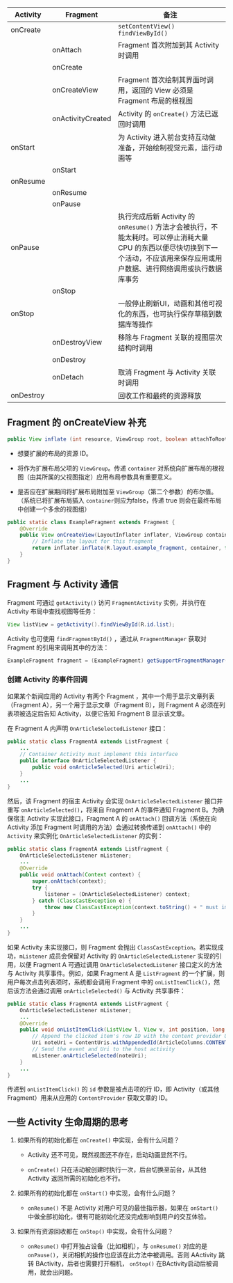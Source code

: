 | Activity  | Fragment          | 备注                                                         |
| --------- | ----------------- | ------------------------------------------------------------ |
| onCreate  |                   | `setContentView()` `findViewById()`                          |
|           | onAttach          | Fragment 首次附加到其 Activity 时调用                        |
|           | onCreate          |                                                              |
|           | onCreateView      | Fragment 首次绘制其界面时调用，返回的 View 必须是 Fragment 布局的根视图 |
|           | onActivityCreated | Activity 的 `onCreate()` 方法已返回时调用                    |
| onStart   |                   | 为 Activity 进入前台支持互动做准备，开始绘制视觉元素，运行动画等 |
|           | onStart           |                                                              |
| onResume  |                   |                                                              |
|           | onResume          |                                                              |
|           | onPause           |                                                              |
| onPause   |                   | 执行完成后新 Activity 的 `onResume()` 方法才会被执行，不能太耗时。可以停止消耗大量 CPU 的东西以便尽快切换到下一个活动，不应该用来保存应用或用户数据、进行网络调用或执行数据库事务 |
|           | onStop            |                                                              |
| onStop    |                   | 一般停止刷新UI，动画和其他可视化的东西，也可执行保存草稿到数据库等操作 |
|           | onDestroyView     | 移除与 Fragment 关联的视图层次结构时调用                     |
|           | onDestroy         |                                                              |
|           | onDetach          | 取消 Fragment 与 Activity 关联时调用                         |
| onDestroy |                   | 回收工作和最终的资源释放                                     |

## Fragment 的 onCreateView 补充

```java
public View inflate (int resource, ViewGroup root, boolean attachToRoot)
```

- 想要扩展的布局的资源 ID。

- 将作为扩展布局父项的 `ViewGroup`。传递 `container` 对系统向扩展布局的根视图（由其所属的父视图指定）应用布局参数具有重要意义。

- 是否应在扩展期间将扩展布局附加至 `ViewGroup`（第二个参数）的布尔值。（系统已将扩展布局插入 `container`则应为false，传递 true 则会在最终布局中创建一个多余的视图组）

```java
public static class ExampleFragment extends Fragment {
    @Override
    public View onCreateView(LayoutInflater inflater, ViewGroup container, Bundle savedInstanceState) {
        // Inflate the layout for this fragment
        return inflater.inflate(R.layout.example_fragment, container, false);
    }
}
```

## Fragment 与 Activity 通信

Fragment 可通过 `getActivity()` 访问 `FragmentActivity` 实例，并执行在 Activity 布局中查找视图等任务：

```java
View listView = getActivity().findViewById(R.id.list);
```

Activity 也可使用 `findFragmentById()` ，通过从 `FragmentManager` 获取对 Fragment 的引用来调用其中的方法：

```java
ExampleFragment fragment = (ExampleFragment) getSupportFragmentManager().findFragmentById(R.id.example_fragment);
```

### 创建 Activity 的事件回调

如果某个新闻应用的 Activity 有两个 Fragment ，其中一个用于显示文章列表（Fragment A），另一个用于显示文章（Fragment B），则 Fragment A 必须在列表项被选定后告知 Activity，以便它告知 Fragment B 显示该文章。

在 Fragment A 内声明 `OnArticleSelectedListener` 接口：

```java
public static class FragmentA extends ListFragment {
    ...
    // Container Activity must implement this interface
    public interface OnArticleSelectedListener {
        public void onArticleSelected(Uri articleUri);
    }
    ...
}
```

然后，该 Fragment 的宿主 Activity 会实现 `OnArticleSelectedListener` 接口并重写 `onArticleSelected()`，将来自 Fragment A 的事件通知 Fragment B。为确保宿主 Activity 实现此接口，Fragment A 的 `onAttach()` 回调方法（系统在向 Activity 添加 Fragment 时调用的方法）会通过转换传递到 `onAttach()` 中的 `Activity` 来实例化 `OnArticleSelectedListener` 的实例：

```java
public static class FragmentA extends ListFragment {
    OnArticleSelectedListener mListener;
    ...
    @Override
    public void onAttach(Context context) {
        super.onAttach(context);
        try {
            listener = (OnArticleSelectedListener) context;
        } catch (ClassCastException e) {
            throw new ClassCastException(context.toString() + " must implement OnArticleSelectedListener");
        }
    }
    ...
}
```

如果 Activity 未实现接口，则 Fragment 会抛出 `ClassCastException`。若实现成功，`mListener` 成员会保留对 Activity 的 `OnArticleSelectedListener` 实现的引用，以便 Fragment A 可通过调用 `OnArticleSelectedListener` 接口定义的方法与 Activity 共享事件。例如，如果 Fragment A 是 `ListFragment` 的一个扩展，则用户每次点击列表项时，系统都会调用 Fragment 中的 `onListItemClick()`，然后该方法会通过调用 `onArticleSelected()` 与 Activity 共享事件：

```java
public static class FragmentA extends ListFragment {
    OnArticleSelectedListener mListener;
    ...
    @Override
    public void onListItemClick(ListView l, View v, int position, long id) {
        // Append the clicked item's row ID with the content provider Uri
        Uri noteUri = ContentUris.withAppendedId(ArticleColumns.CONTENT_URI, id);
        // Send the event and Uri to the host activity
        mListener.onArticleSelected(noteUri);
    }
    ...
}
```

传递到 `onListItemClick()` 的 `id` 参数是被点击项的行 ID，即 Activity（或其他 Fragment）用来从应用的 `ContentProvider` 获取文章的 ID。

## 一些 Activity 生命周期的思考

1. 如果所有的初始化都在 `onCreate()` 中实现，会有什么问题？

    - Activity 还不可见，既然视图还不存在，启动动画显然不行。

    - `onCreate()` 只在活动被创建时执行一次，后台切换至前台，从其他 Activity 返回所需的初始化也不行。
2. 如果所有的初始化都在 `onStart()` 中实现，会有什么问题？

    - `onResume()` 不是 Activity 对用户可见的最佳指示器，如果在 `onStart()` 中做全部初始化，很有可能初始化还没完成影响到用户的交互体验。
3. 如果所有资源回收都在 `onStop()` 中实现，会有什么问题？
    - `onResume()` 中打开独占设备（比如相机），与 `onResume()` 对应的是 `onPause()`，关闭相机的操作也应该在此方法中被调用。否则 AActivity 跳转 BActivity，后者也需要打开相机， `onStop()` 在BActivity启动后被调用，就会出问题。

